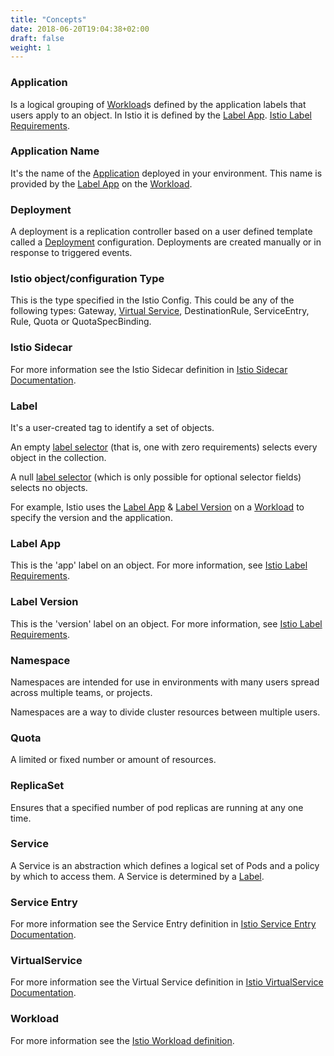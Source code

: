 ```yaml
---
title: "Concepts"
date: 2018-06-20T19:04:38+02:00
draft: false
weight: 1
---
```


### Application

Is a logical grouping of [Workload](#workload")s defined by the application labels that users apply to an object. In Istio it is defined by the [Label App](#label-app"). [Istio Label Requirements](https://istio.io/docs/setup/kubernetes/spec-requirements/).

### Application Name

It's the name of the [Application](#application) deployed in your environment. This name is provided by the [Label App](#label-app) on the [Workload](#workload).

### Deployment

A deployment is a replication controller based on a user defined template called a [Deployment](https://kiali.io/documentation/latest/glossary/concepts/#_deployment) configuration. Deployments are created manually or in response to triggered events.

### Istio object/configuration Type

This is the type specified in the Istio Config. This could be any of the following types: Gateway, [Virtual Service](#virtual-service), DestinationRule, ServiceEntry, Rule, Quota or QuotaSpecBinding.

### Istio Sidecar

For more information see the Istio Sidecar definition in [Istio Sidecar Documentation](https://istio.io/v1.5/docs/reference/commands/sidecar-injector/).

### Label

It's a user-created tag to identify a set of objects.

An empty [label selector](https://kubernetes.io/docs/concepts/overview/working-with-objects/labels/) (that is, one with zero requirements) selects every object in the collection.

A null [label selector](https://kubernetes.io/docs/concepts/overview/working-with-objects/labels/) (which is only possible for optional selector fields) selects no objects.

For example, Istio uses the [Label App](#label-app) & [Label Version](#label-version) on a [Workload](#workload) to specify the version and the application.

### Label App

This is the 'app' label on an object. For more information, see [Istio Label Requirements](https://istio.io/docs/setup/kubernetes/spec-requirements/).

### Label Version

This is the 'version' label on an object. For more information, see [Istio Label Requirements](https://istio.io/docs/setup/kubernetes/spec-requirements/).

### Namespace

Namespaces are intended for use in environments with many users spread across multiple teams, or projects.

Namespaces are a way to divide cluster resources between multiple users.

### Quota

A limited or fixed number or amount of resources.

### ReplicaSet

Ensures that a specified number of pod replicas are running at any one time.

### Service

A Service is an abstraction which defines a logical set of Pods and a policy by which to access them.  A Service is determined by a [Label](#label).

### Service Entry

For more information see the Service Entry definition in [Istio Service Entry Documentation](https://istio.io/docs/reference/config/networking/service-entry).

### VirtualService

For more information see the Virtual Service definition in [Istio VirtualService Documentation](https://istio.io/docs/reference/config/networking/virtual-service).

### Workload

For more information see the [Istio Workload definition](https://istio.io/help/glossary/#workload).

